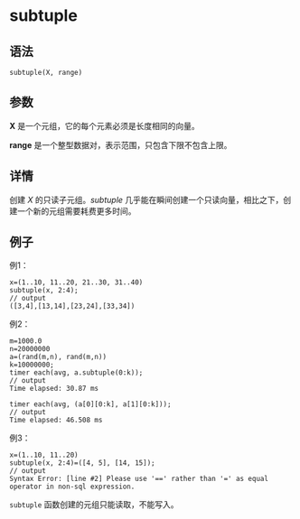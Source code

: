 # subtuple

## 语法

`subtuple(X, range)`

## 参数

**X** 是一个元组，它的每个元素必须是长度相同的向量。

**range** 是一个整型数据对，表示范围，只包含下限不包含上限。

## 详情

创建 *X* 的只读子元组。*subtuple*
几乎能在瞬间创建一个只读向量，相比之下，创建一个新的元组需要耗费更多时间。

## 例子

例1：

```
x=(1..10, 11..20, 21..30, 31..40)
subtuple(x, 2:4);
// output
([3,4],[13,14],[23,24],[33,34])
```

例2：

```
m=1000.0
n=20000000
a=(rand(m,n), rand(m,n))
k=10000000;
timer each(avg, a.subtuple(0:k));
// output
Time elapsed: 30.87 ms

timer each(avg, (a[0][0:k], a[1][0:k]));
// output
Time elapsed: 46.508 ms
```

例3：

```
x=(1..10, 11..20)
subtuple(x, 2:4)=([4, 5], [14, 15]);
// output
Syntax Error: [line #2] Please use '==' rather than '=' as equal operator in non-sql expression.
```

`subtuple` 函数创建的元组只能读取，不能写入。

